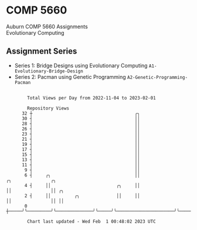 # COMP 5660
Auburn COMP 5660 Assignments  
Evolutionary Computing

## Assignment Series
- Series 1: Bridge Designs using Evolutionary Computing `A1-Evolutionary-Bridge-Design`
- Series 2: Pacman using Genetic Programming `A2-Genetic-Programming-Pacman`

```

        Total Views per Day from 2022-11-04 to 2023-02-01

        Repository Views
      32 ┼                                       ╭╮
      30 ┤                                       ││
      28 ┤                                       ││
      26 ┤                                       ││
      23 ┤                                       ││
      21 ┤                                       ││
      19 ┤                                       ││
      17 ┤                                       ││
      15 ┤                                       ││
      13 ┤                                       ││
      11 ┤                                       ││
       9 ┤                                       ││
       6 ┤     ╭╮                                ││                      ╭╮               ╭╮
       4 ┤     ││                         ╭╮     ││                      ││               ││ ╭╮
       2 ┤     ││         ╭╮              ││     ││                      ││               ││ ││
       0 ┼─────╯╰─────────╯╰──────────────╯╰─────╯╰──────────────────────╯╰───────────────╯╰─╯╰────

        Chart last updated - Wed Feb  1 00:48:02 2023 UTC
        
```
